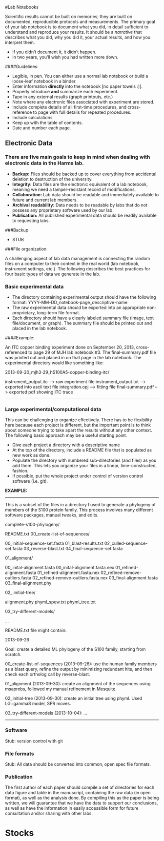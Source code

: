 
#Lab Notebooks

Scientific results cannot be built on memories; they are built on documented, reproducible protocols and measurements.  The primary goal of your lab notebook is to document what you did, in detail sufficient to understand and reproduce your results.  It should be a *narrative* that describes what you did, why you did it, your actual results, and how you interpret them.

- If you didn’t document it, it didn’t happen.
- In two years, you’ll wish you had written more down.

####Guidelines:

- Legible, in pen.  You can either use a normal lab notebook or build a loose-leaf notebook in a binder.
- Enter information **directly** into the notebook [no paper towels :)].
- Properly introduce **and** summarize each experiment.
- Tape in any external results (graph printouts, etc.)
- Note where any electronic files associated with experiment are stored.
- Include complete details of all first-time procedures, and cross-reference to page with full details for repeated procedures.
- Include calculations
- Keep up with the table of contents.
- Date and number each page.

## Electronic Data

### There are five main goals to keep in mind when dealing with electronic data in the Harms lab.

- **Backup:** Files should be backed up to cover everything from accidental deletion to destruction of the university.
- **Integrity:** Data files are the electronic equivalent of a lab notebook, meaning we need a tamper-resistant record of modifications.
- **Collaboration:** Lab data should be readable and immediately available to future and current lab members.
- **Archival readability:** Data needs to be readable by labs that do not possess any proprietary software used by our lab.
- **Publication:** All published experimental data should be readily available to requesting labs.

###Backup

- STUB

###File organization

A challenging aspect of lab data management is connecting the random files on a computer to their context in the real world (lab notebook, instrument settings, etc.). The following describes the best practices for four basic types of data we generate in the lab.

### Basic experimental data

- The directory containing experimental output should have the following format:
  YYYY-MM-DD_notebook-page_descriptive-name
- The raw experimental data should be exported into an appropriate non-proprietary, long-term file format.
- Each directory should have a clearly labeled summary file (image, text file/document, or graph). The summary file should be printed out and placed in the lab notebook.

####Example:

An ITC copper binding experiment done on September 20, 2013, cross-referenced to page 29 of MJH lab notebook #3. The final-summary.pdf file was printed out and placed in on that page in the lab notebook. The experimental directory would like something like:

2013-09-20_mjh3-29_hS100A5-copper-binding-itc/

instrument_output.itc –> raw experiment file
instrument_output.txt –> exported into ascii text file
integration.opj –> fitting file
final-summary.pdf –> exported pdf showing ITC trace

------

### **Large experimental/computational data**

This can be challenging to organize effectively. There has to be flexibility here because each project is different, but the important point is to think about someone trying to take apart the results without any other context. The following basic approach may be a useful starting point.

- Give each project a directory with a descriptive name
- At the top of the directory, include a README file that is populated as new work as done.
- Populate the directory with numbered sub-directories (and files) as you add them. This lets you organize your files in a linear, time-constructed, fashion.
- If possible, put the whole project under control of version control software (i.e. git).

**EXAMPLE:**

------

This is a subset of the files in a directory I used to generate a phylogeny of members of the S100 protein family. This process involves many different software packages, manual tweaks, and edits.

complete-s100-phylogeny/

README.txt
00_create-list-of-sequences/

00_initial-sequence-set.fasta
01_blast-results.txt
02_culled-sequence-set.fasta
03_reverse-blast.txt
04_final-sequence-set.fasta

01_alignment/

00_inital-alignment.fasta
00_inital-alignment.fasta.nex
01_refined-alignment.fasta
01_refined-alignment.fasta.nex
02_refined-remove-outliers.fasta
02_refined-remove-outliers.fasta.nex
03_final-alignment.fasta
03_final-alignment.phy

02_ initial-tree/

alignment.phy
phyml_spew.txt
phyml_tree.txt

03_try-different-models/

…

README.txt file might contain:

2013-09-26

Goal: create a detailed ML phylogeny of the S100 family, starting from scratch.

00_create-list-of-sequences (2013-09-26): use the human family members as a blast query, refine the output by minimizing redundant hits, and then check each ortholog call by reverse-blast.

01_alignment (2013-09-30): create an alignment of the sequences using msaprobs, followed my manual refinement in Mesquite.

02_initial-tree (2013-09-30): create an initial tree using phyml. Used LG+gamma8 model, SPR moves.

03_try-different-models (2013-10-04): …

------

### **Software**

Stub: version control with git

### File formats

Stub: All data should be converted into common, open spec file formats.

### **Publication**

The first author of each paper should compile a set of directories for each data figure and table in the manuscript, containing the raw data (in open format), as well as the analysis done. By compiling this as the paper is being written, we will guarantee that we have the data to support our conclusions, as well as have the information in easily accessible form for future consultation and/or sharing with other labs.



# Stocks
